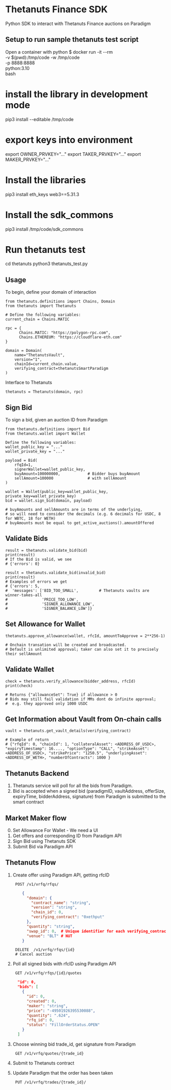 # Thetanuts Finance SDK

Python SDK to interact with Thetanuts Finance auctions on Paradigm

## Setup to run sample thetanuts test script

Open a container with python
$ docker run -it --rm \
    -v $(pwd):/tmp/code -w /tmp/code \
    -p 8888:8888 \
    python:3.10 \
    bash

# install the library in development mode
pip3 install --editable /tmp/code

# export keys into environment
export OWNER_PRVKEY="..."
export TAKER_PRVKEY="..."
export MAKER_PRVKEY="..."

 # Install the libraries
pip3 install eth_keys web3==5.31.3

# Install the sdk_commons
pip3 install /tmp/code/sdk_commons

# Run thetanuts test
cd thetanuts
python3 thetanuts_test.py

## Usage

To begin, define your domain of interaction

    from thetanuts.definitions import Chains, Domain
    from thetanuts import Thetanuts
    
    # Define the following variables:
	current_chain = Chains.MATIC

	rpc = {
	      Chains.MATIC: "https://polygon-rpc.com", 
	      Chains.ETHEREUM: "https://cloudflare-eth.com"
	}

	domain = Domain(
	    name="ThetanutsVault",
	    version="1",
	    chainId=current_chain.value,
	    verifying_contract=thetanutsSmartParadigm
	)

Interface to Thetanuts 

	thetanuts = Thetanuts(domain, rpc)

## Sign Bid

To sign a bid, given an auction ID from Paradigm

	from thetanuts.definitions import Bid
	from thetanuts.wallet import Wallet

	Define the following variables:
	wallet_public_key = "..."
	wallet_private_key = "..."

	payload = Bid(
	    rfqId=1,
	    signerWallet=wallet_public_key,
	    buyAmount=100000000,            # Bidder buys buyAmount
	    sellAmount=100000               # with sellAmount
	)

	wallet = Wallet(public_key=wallet_public_key, private_key=wallet_private_key)
	bid = wallet.sign_bid(domain, payload)

	# buyAmounts and sellAmounts are in terms of the underlying, 
	# so will need to consider the decimals (e.g. 6 decimals for USDC, 8 for WBTC, 18 for WETH)
	# buyAmounts must be equal to get_active_auctions().amountOffered 
	
## Validate Bids

	result = thetanuts.validate_bid(bid)
	print(result)
	# If the Bid is valid, we see
	# {'errors': 0}

	result = thetanuts.validate_bid(invalid_bid)
	print(result)
	# Examples of errors we get
	# {'errors': 5,
	#  'messages': ['BID_TOO_SMALL',         # Thetanuts vaults are winner-takes-all
	#               'PRICE_TOO_LOW',
	#               'SIGNER_ALLOWANCE_LOW',
	#               'SIGNER_BALANCE_LOW']}

## Set Allowance for Wallet

	thetanuts.approve_allowance(wallet, rfcId, amountToApprove = 2**256-1) 

	# Onchain transation will be created and broadcasted.
	# Default is unlimited approval; taker can also set it to precisely their sellAmount

## Validate Wallet

	check = thetanuts.verify_allowance(bidder_address, rfcId)
	print(check)

	# Returns {"allowanceSet": True} if allowance > 0
	# Bids may still fail validation if MMs dont do infinite approval; 
	#  e.g. they approved only 1000 USDC

## Get Information about Vault from On-chain calls
		
	vault = thetanuts.get_vault_details(verifying_contract)

	# Example of return
	# {"rfqId": 0, "chainId": 1, "collateralAsset": <ADDRESS_OF_USDC>, "expiryTimestamp": 16...., "optionType": "CALL", "strikeAsset": <ADDRESS_OF_USDC>, "strikePrice": "1250.5", "underlyingAsset": <ADDRESS_OF_WETH>, "numberOfContracts": 1000 }
	
## Thetanuts Backend

 1. Thetanuts service will poll for all the bids from Paradigm.
 2. Bid is accepted when a signed bid (paradigmID, vaultAddress, offerSize, expiryTime, bidderAddress, signature) from Paradigm is submitted to the smart contract


## Market Maker flow

0. Set Allowance For Wallet - We need a UI
1. Get offers and corresponding ID from Paradigm API
2. Sign Bid using Thetanuts SDK
4. Submit Bid via Paradigm API


## Thetanuts Flow
1. Create offer using Paradigm API, getting rfcID 

		POST /v1/vrfq/rfqs/
	```json
		{	
		  "domain": {
		    "contract_name": "string",
		    "version": "string",
		    "chain_id": 0,
		    "verifying_contract": "0xethput" 
		  },
		  "quantity": "string",
		  "swap_id": 0,  # Unique identifier for each verifying_contract - epoch for Thetanuts
		  "venue": "BLT" # NUT
		}
	```	
		DELETE  /v1/vrfq/rfqs/{id}
		# Cancel auction

2. Poll all signed bids with rfcID using Paradigm API

		GET /v1/vrfq/rfqs/{id}/quotes
	```json
	  "id": 0,
	  "bids": [
	    {
	      "id": 0,
	      "created": 0,
	      "maker": "string",
	      "price": "-49501926395530088",
	      "quantity": ".624",
	      "rfq_id": 0,
	      "status": "FillOrderStatus.OPEN"
	    }
	  ]
	```
4. Choose winning bid trade_id, get signature from Paradigm

		GET /v1/vrfq/quotes/{trade_id}

5. Submit to Thetanuts contract

5. Update Paradigm that the order has been taken

		PUT /v1/vrfq/trades/{trade_id}/
